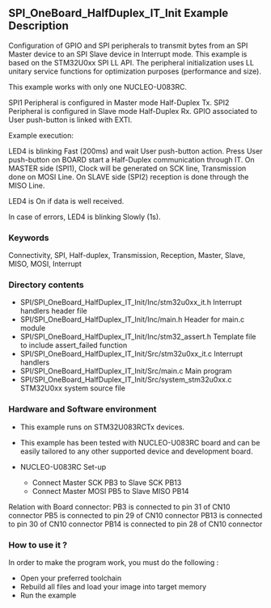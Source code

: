 ﻿## <b>SPI_OneBoard_HalfDuplex_IT_Init Example Description</b>

Configuration of GPIO and SPI peripherals to transmit bytes
from an SPI Master device to an SPI Slave device in Interrupt mode. This example
is based on the STM32U0xx SPI LL API. The peripheral initialization uses
LL unitary service functions for optimization purposes (performance and size).

This example works with only one NUCLEO-U083RC.

SPI1 Peripheral is configured in Master mode Half-Duplex Tx.
SPI2 Peripheral is configured in Slave mode Half-Duplex Rx.
GPIO associated to User push-button is linked with EXTI.

Example execution:

LED4 is blinking Fast (200ms) and wait User push-button action.
Press User push-button on BOARD start a Half-Duplex communication through IT.
On MASTER side (SPI1), Clock will be generated on SCK line, Transmission done on MOSI Line.
On SLAVE side (SPI2) reception is done through the MISO Line.

LED4 is On if data is well received.

In case of errors, LED4 is blinking Slowly (1s).

### <b>Keywords</b>

Connectivity, SPI, Half-duplex, Transmission, Reception, Master, Slave, MISO, MOSI, Interrupt

### <b>Directory contents</b>

  - SPI/SPI_OneBoard_HalfDuplex_IT_Init/Inc/stm32u0xx_it.h          Interrupt handlers header file
  - SPI/SPI_OneBoard_HalfDuplex_IT_Init/Inc/main.h                  Header for main.c module
  - SPI/SPI_OneBoard_HalfDuplex_IT_Init/Inc/stm32_assert.h          Template file to include assert_failed function
  - SPI/SPI_OneBoard_HalfDuplex_IT_Init/Src/stm32u0xx_it.c          Interrupt handlers
  - SPI/SPI_OneBoard_HalfDuplex_IT_Init/Src/main.c                  Main program
  - SPI/SPI_OneBoard_HalfDuplex_IT_Init/Src/system_stm32u0xx.c      STM32U0xx system source file

### <b>Hardware and Software environment</b>

  - This example runs on STM32U083RCTx devices.

  - This example has been tested with NUCLEO-U083RC board and can be
    easily tailored to any other supported device and development board.

  - NUCLEO-U083RC Set-up
    - Connect Master SCK  PB3 to Slave SCK  PB13
    - Connect Master MOSI PB5 to Slave MISO PB14

Relation with Board connector:
  PB3   is connected to pin 31 of CN10 connector
  PB5   is connected to pin 29 of CN10 connector
  PB13  is connected to pin 30 of CN10 connector
  PB14  is connected to pin 28 of CN10 connector

### <b>How to use it ?</b> 

In order to make the program work, you must do the following :

 - Open your preferred toolchain
 - Rebuild all files and load your image into target memory
 - Run the example

